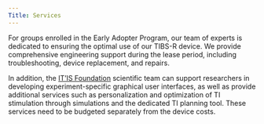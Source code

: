 ```yaml
---
Title: Services
---
```


For groups enrolled in the Early Adopter Program, our team of experts is dedicated to ensuring the optimal use of our TIBS-R device. We provide comprehensive engineering support during the lease period, including troubleshooting, device replacement, and repairs.

In addition, the <a href="https://www.itis.swiss/" target="_blank" >IT’IS Foundation</a> scientific team can support researchers in developing experiment-specific graphical user interfaces, as well as provide additional services such as personalization and optimization of TI stimulation through simulations and the dedicated TI planning tool. These services need to be budgeted separately from the device costs.
